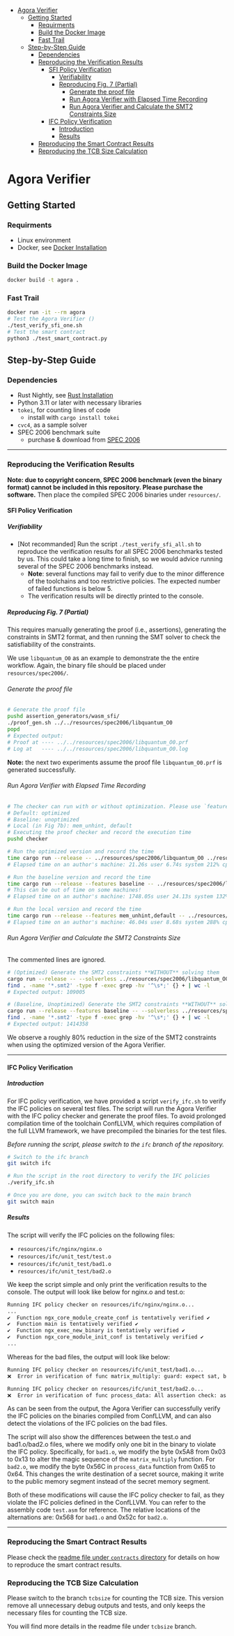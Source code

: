 
- [Agora Verifier](#agora-verifier)
  - [Getting Started](#getting-started)
    - [Requirments](#requirments)
    - [Build the Docker Image](#build-the-docker-image)
    - [Fast Trail](#fast-trail)
  - [Step-by-Step Guide](#step-by-step-guide)
    - [Dependencies](#dependencies)
    - [Reproducing the Verification Results](#reproducing-the-verification-results)
      - [SFI Policy Verification](#sfi-policy-verification)
        - [Verifiability](#verifiability)
        - [Reproducing Fig. 7 (Partial)](#reproducing-fig-7-partial)
          - [Generate the proof file](#generate-the-proof-file)
          - [Run Agora Verifier with Elapsed Time Recording](#run-agora-verifier-with-elapsed-time-recording)
          - [Run Agora Verifier and Calculate the SMT2 Constraints Size](#run-agora-verifier-and-calculate-the-smt2-constraints-size)
      - [IFC Policy Verification](#ifc-policy-verification)
        - [Introduction](#introduction)
        - [Results](#results)
    - [Reproducing the Smart Contract Results](#reproducing-the-smart-contract-results)
    - [Reproducing the TCB Size Calculation](#reproducing-the-tcb-size-calculation)



# Agora Verifier

## Getting Started

### Requirments

- Linux environment
- Docker, see [Docker Installation](https://docs.docker.com/get-docker/)

### Build the Docker Image

```bash
docker build -t agora .
```

### Fast Trail

```bash
docker run -it --rm agora
# Test the Agora Verifier ()
./test_verify_sfi_one.sh
# Test the smart contract
python3 ./test_smart_contract.py
```

## Step-by-Step Guide

### Dependencies

- Rust Nightly, see [Rust Installation](https://www.rust-lang.org/tools/install)
- Python 3.11 or later with necessary libraries
- `tokei`, for counting lines of code
  - install with `cargo install tokei`
- `cvc4`, as a sample solver
- SPEC 2006 benchmark suite
  - purchase & download from [SPEC 2006](https://www.spec.org/cpu2006/)

---

### Reproducing the Verification Results

**Note: due to copyright concern, SPEC 2006 benchmark (even the binary format) cannot be included in this repository. Please purchase the software.** Then place the compiled SPEC 2006 binaries under `resources/`.

#### SFI Policy Verification

##### Verifiability

- [Not recommanded] Run the script `./test_verify_sfi_all.sh` to reproduce the verification results for all SPEC 2006 benchmarks tested by us. This could take a long time to finish, so we would advice running several of the SPEC 2006 benchmarks instead.
  - **Note**: several functions may fail to verify due to the minor difference of the toolchains and too restrictive policies. The expected number of failed functions is below 5.
  - The verification results will be directly printed to the console.

##### Reproducing Fig. 7 (Partial)

This requires manually generating the proof (i.e., assertions), generating the constraints in SMT2 format, and then running the SMT solver to check the satisfiability of the constraints.

We use `libquantum_O0` as an example to demonstrate the the entire workflow. Again, the binary file should be placed under `resources/spec2006/`.


###### Generate the proof file

```sh
# Generate the proof file
pushd assertion_generators/wasm_sfi/
./proof_gen.sh ../../resources/spec2006/libquantum_O0 
popd
# Expected output:
# Proof at ---- ../../resources/spec2006/libquantum_O0.prf
# Log at   ---- ../../resources/spec2006/libquantum_O0.log
```

**Note:** the next two experiments assume the proof file `libquantum_O0.prf` is generated successfully.

###### Run Agora Verifier with Elapsed Time Recording

```sh
# The checker can run with or without optimization. Please use `features` in Rust to enable or disable the optimization.
# Default: optimized
# Baseline: unoptimized
# Local (in Fig 7b): mem_unhint, default
# Executing the proof checker and record the execution time
pushd checker

# Run the optimized version and record the time
time cargo run --release -- ../resources/spec2006/libquantum_O0 ../resources/spec2006/libquantum_O0.prf
# Elapsed time on an author's machine: 21.26s user 6.74s system 212% cpu 13.195 total

# Run the baseline version and record the time
time cargo run --release --features baseline -- ../resources/spec2006/libquantum_O0 ../resources/spec2006/libquantum_O0.prf
# This can be out of time on some machines!
# Elapsed time on an author's machine: 1748.05s user 24.13s system 132% cpu 22:18.37 total

# Run the local version and record the time
time cargo run --release --features mem_unhint,default -- ../resources/spec2006/libquantum_O0 ../resources/spec2006/libquantum_O0.prf
# Elapsed time on an author's machine: 46.04s user 8.68s system 288% cpu 18.945 total
```

###### Run Agora Verifier and Calculate the SMT2 Constraints Size

The commented lines are ignored.

```sh
# (Optimized) Generate the SMT2 constraints **WITHOUT** solving them
cargo run --release -- --solverless ../resources/spec2006/libquantum_O0 ../resources/spec2006/libquantum_O0.prf
find . -name '*.smt2' -type f -exec grep -hv '^\s*;' {} + | wc -l
# Expected output: 109005

# (Baseline, Unoptimized) Generate the SMT2 constraints **WITHOUT** solving them
cargo run --release --features baseline -- --solverless ../resources/spec2006/libquantum_O0 ../resources/spec2006/libquantum_O0.prf
find . -name '*.smt2' -type f -exec grep -hv '^\s*;' {} + | wc -l
# Expected output: 1414358
```

We observe a roughly 80% reduction in the size of the SMT2 constraints when using the optimized version of the Agora Verifier.

---

#### IFC Policy Verification

##### Introduction

For IFC policy verification, we have provided a script `verify_ifc.sh` to verify the IFC policies on several test files. The script will run the Agora Verifier with the IFC policy checker and generate the proof files. To avoid prolonged compilation time of the toolchain ConfLLVM, which requires compilation of the full LLVM framework, we have precompiled the binaries for the test files.

*Before running the script, please switch to the `ifc` branch of the repository.*

```bash
# Switch to the ifc branch
git switch ifc

# Run the script in the root directory to verify the IFC policies
./verify_ifc.sh

# Once you are done, you can switch back to the main branch
git switch main
```

##### Results

The script will verify the IFC policies on the following files:

- `resources/ifc/nginx/nginx.o`
- `resources/ifc/unit_test/test.o`
- `resources/ifc/unit_test/bad1.o`
- `resources/ifc/unit_test/bad2.o`

We keep the script simple and only print the verification results to the console. The output will look like below for nginx.o and test.o:

```bash
Running IFC policy checker on resources/ifc/nginx/nginx.o...
...
✔️  Function ngx_core_module_create_conf is tentatively verified ✔️
✔️  Function main is tentatively verified ✔️
✔️  Function ngx_exec_new_binary is tentatively verified ✔️
✔️  Function ngx_core_module_init_conf is tentatively verified ✔️
...
```

Whereas for the bad files, the output will look like below:

```bash
Running IFC policy checker on resources/ifc/unit_test/bad1.o...
❌  Error in verification of func matrix_multiply: guard: expect sat, but unsat ❌

Running IFC policy checker on resources/ifc/unit_test/bad2.o...
❌  Error in verification of func process_data: All assertion check: assertion failed ❌
```

As can be seen from the output, the Agora Verifier can successfully verify the IFC policies on the binaries compiled from ConfLLVM, and can also detect the violations of the IFC policies on the bad files.

The script will also show the differences between the test.o and bad1.o/bad2.o files, where we modify only one bit in the binary to violate the IFC policy. Specifically, for `bad1.o`, we modify the byte 0x5A8 from 0x03 to 0x13 to alter the magic sequence of the `matrix_multiply` function. For `bad2.o`, we modify the byte 0x56C in `process_data` function from 0x65 to 0x64. This changes the write destination of a secret source, making it write to the public memory segment instead of the secret memory segment.

Both of these modifications will cause the IFC policy checker to fail, as they violate the IFC policies defined in the ConfLLVM. You can refer to the assembly code `test.asm` for reference. The relative locations of the alternations are: 0x568 for `bad1.o` and 0x52c for `bad2.o`.

---

### Reproducing the Smart Contract Results

Please check the [readme file under `contracts` directory](./contracts/README.md) for details on how to reproduce the smart contract results.

### Reproducing the TCB Size Calculation

Please switch to the branch `tcbsize` for counting the TCB size. This version remove all unnecessary debug outputs and tests, and only keeps the necessary files for counting the TCB size.

You will find more details in the readme file under `tcbsize` branch.